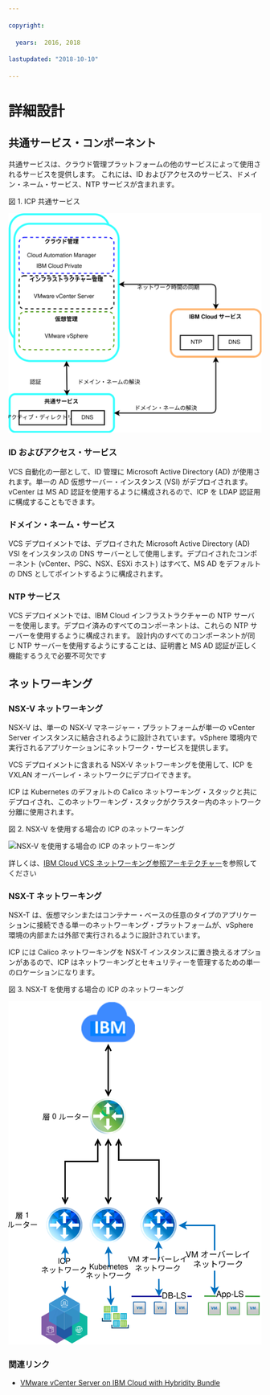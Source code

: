 ```yaml
---

copyright:

  years:  2016, 2018

lastupdated: "2018-10-10"

---
```


# 詳細設計

## 共通サービス・コンポーネント
共通サービスは、クラウド管理プラットフォームの他のサービスによって使用されるサービスを提供します。 これには、ID およびアクセスのサービス、ドメイン・ネーム・サービス、NTP サービスが含まれます。

図 1. ICP 共通サービス

![ICP 共通サービス](vcsicp-icp-commonservices.svg)

### ID およびアクセス・サービス
VCS 自動化の一部として、ID 管理に Microsoft Active Directory (AD) が使用されます。単一の AD 仮想サーバー・インスタンス (VSI) がデプロイされます。vCenter は MS AD 認証を使用するように構成されるので、ICP を LDAP 認証用に構成することもできます。

###	ドメイン・ネーム・サービス
VCS デプロイメントでは、デプロイされた Microsoft Active Directory (AD) VSI をインスタンスの DNS サーバーとして使用します。デプロイされたコンポーネント (vCenter、PSC、NSX、ESXi ホスト) はすべて、MS AD をデフォルトの DNS としてポイントするように構成されます。

###	NTP サービス
VCS デプロイメントでは、IBM Cloud インフラストラクチャーの NTP サーバーを使用します。デプロイ済みのすべてのコンポーネントは、これらの NTP サーバーを使用するように構成されます。 設計内のすべてのコンポーネントが同じ NTP サーバーを使用するようにすることは、証明書と MS AD 認証が正しく機能するうえで必要不可欠です

## ネットワーキング

### NSX-V ネットワーキング

NSX-V は、単一の NSX-V マネージャー・プラットフォームが単一の vCenter Server インスタンスに結合されるように設計されています。vSphere 環境内で実行されるアプリケーションにネットワーク・サービスを提供します。

VCS デプロイメントに含まれる NSX-V ネットワーキングを使用して、ICP を VXLAN オーバーレイ・ネットワークにデプロイできます。

ICP は Kubernetes のデフォルトの Calico ネットワーキング・スタックと共にデプロイされ、このネットワーキング・スタックがクラスター内のネットワーク分離に使用されます。

図 2. NSX-V を使用する場合の ICP のネットワーキング

![NSX-V を使用する場合の ICP のネットワーキング](vcsicp-nsxv-networking.svg)

詳しくは、[IBM Cloud VCS ネットワーキング参照アーキテクチャー](../vcsnsxt/vcsnsxt-intro.html)を参照してください

### NSX-T ネットワーキング

NSX-T は、仮想マシンまたはコンテナー・ベースの任意のタイプのアプリケーションに接続できる単一のネットワーキング・プラットフォームが、vSphere 環境の内部または外部で実行されるように設計されています。

ICP には Calico ネットワーキングを NSX-T インスタンスに置き換えるオプションがあるので、ICP はネットワーキングとセキュリティーを管理するための単一のロケーションになります。

図 3. NSX-T を使用する場合の ICP のネットワーキング

![NSX-T を使用する場合の ICP のネットワーキング](vcsicp-icp-nsxt-networking.svg)

### 関連リンク

* [VMware vCenter Server on IBM Cloud with Hybridity Bundle](../vcs/vcs-hybridity-intro.html)
